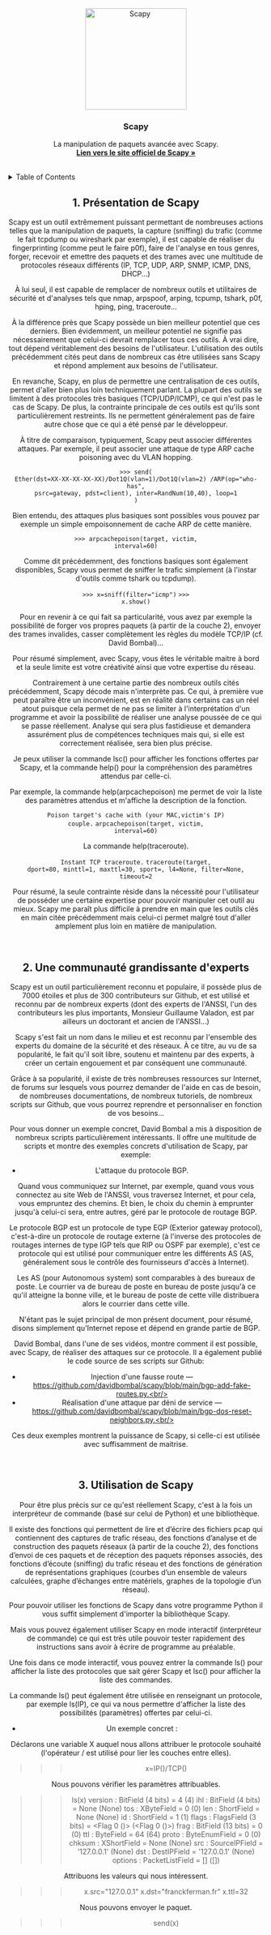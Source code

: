 <div id="top"></div>

<div align="center">
  <a href="https://github.com/franckferman/network-elements-synthesis">
    <img src="https://raw.githubusercontent.com/franckferman/network-elements-synthesis/main/img/scapy.png" alt="Scapy" width="200" height="200">
  </a>

<h3 align="center">Scapy</h3>

  <p align="center">
    La manipulation de paquets avancée avec Scapy.
    <br/>
    <a href="https://scapy.net/"><strong>Lien vers le site officiel de Scapy »</strong></a>
    <br/>
	<br/>
  </p>
</div>

<details>
  <summary>Table of Contents</summary>
  <ol>
	  <li><a href="#1-scapy-overview">Présentation de Scapy</a></li>
    <li><a href="#2-strong-community">Une communauté grandissante d'experts</a></li>
      <li><a href="#3-scapy-usage">Utilisation de Scapy</a></li>
  </ol>
</details>

<div align="center">
<h2>1. Présentation de Scapy</h2>

<p>Scapy est un outil extrêmement puissant permettant de nombreuses actions telles que la manipulation de paquets, la capture (sniffing) du trafic (comme le fait tcpdump ou wireshark par exemple), il est capable de réaliser du fingerprinting (comme peut le faire p0f), faire de l'analyse en tous genres, forger, recevoir et emettre des paquets et des trames avec une multitude de protocoles réseaux différents (IP, TCP, UDP, ARP, SNMP, ICMP, DNS, DHCP...)<br/>

À lui seul, il est capable de remplacer de nombreux outils et utilitaires de sécurité et d'analyses tels que nmap, arpspoof, arping, tcpump, tshark, p0f, hping, ping, traceroute...<br/>

À la différence près que Scapy possède un bien meilleur potentiel que ces derniers. Bien évidemment, un meilleur potentiel ne signifie pas nécessairement que celui-ci devrait remplacer tous ces outils. À vrai dire, tout dépend véritablement des besoins de l'utilisateur. L'utilisation des outils précédemment cités peut dans de nombreux cas être utilisées sans Scapy et répond amplement aux besoins de l'utilisateur.<br/>

En revanche, Scapy, en plus de permettre une centralisation de ces outils, permet d'aller bien plus loin techniquement parlant. La plupart des outils se limitent à des protocoles très basiques (TCP/UDP/ICMP), ce qui n'est pas le cas de Scapy. De plus, la contrainte principale de ces outils est qu'ils sont particulièrement restreints. Ils ne permettent généralement pas de faire autre chose que ce qui a été pensé par le développeur.<br/>

À titre de comparaison, typiquement, Scapy peut associer différentes attaques. Par exemple, il peut associer une attaque de type ARP cache poisoning avec du VLAN hopping.<br/>

<code>>>> send( Ether(dst=XX-XX-XX-XX-XX)/Dot1Q(vlan=1)/Dot1Q(vlan=2) /ARP(op="who-has", psrc=gateway, pdst=client), inter=RandNum(10,40), loop=1 )</code><br/>

Bien entendu, des attaques plus basiques sont possibles vous pouvez par exemple un simple empoisonnement de cache ARP de cette manière.<br/>

<code>>>> arpcachepoison(target, victim, interval=60)</code><br/>

Comme dit précédemment, des fonctions basiques sont également disponibles, Scapy vous permet de sniffer le trafic simplement (à l'instar d'outils comme tshark ou tcpdump).<br/>

<code>>>> x=sniff(filter="icmp")</code>
<code>>>> x.show()</code><br/>

Pour en revenir à ce qui fait sa particularité, vous avez par exemple la possibilité de forger vos propres paquets (à partir de la couche 2), envoyer des trames invalides, casser complètement les règles du modèle TCP/IP (cf. David Bombal)...<br/>

Pour résumé simplement, avec Scapy, vous êtes le véritable maitre à bord et la seule limite est votre créativité ainsi que votre expertise du réseau.<br/>

Contrairement à une certaine partie des nombreux outils cités précédemment, Scapy décode mais n'interprète pas. Ce qui, à première vue peut paraître être un inconvénient, est en réalité dans certains cas un réel atout puisque cela permet de ne pas se limiter à l'interprétation d'un programme et avoir la possibilité de réaliser une analyse poussée de ce qui se passe réellement. Analyse qui sera plus fastidieuse et demandera assurément plus de compétences techniques mais qui, si elle est correctement réalisée, sera bien plus précise.<br/>

Je peux utiliser la commande lsc() pour afficher les fonctions offertes par Scapy, et la commande help() pour la compréhension des paramètres attendus par celle-ci.<br/>

Par exemple, la commande help(arpcachepoison) me permet de voir la liste des paramètres attendus et m'affiche la description de la fonction.<br/>

<code>Poison target's cache with (your MAC,victim's IP) couple.</code>
<code>arpcachepoison(target, victim, interval=60)</code><br/>

La commande help(traceroute).<br/>

<code>Instant TCP traceroute.</code>
<code>traceroute(target, dport=80, minttl=1, maxttl=30, sport=<RandShort>, l4=None, filter=None, timeout=2</code><br/>

Pour résumé, la seule contrainte réside dans la nécessité pour l'utilisateur de posséder une certaine expertise pour pouvoir manipuler cet outil au mieux. Scapy me paraît plus difficile à prendre en main que les outils clés en main citée précédemment mais celui-ci permet malgré tout d'aller amplement plus loin en matière de manipulation.</p><br/>

<div align="center">
<h2>2. Une communauté grandissante d'experts</h2>

<p>Scapy est un outil particulièrement reconnu et populaire, il possède plus de 7000 étoiles et plus de 300 contributeurs sur Github, et est utilisé et reconnu par de nombreux experts (dont des experts de l'ANSSI, l'un des contributeurs les plus importants, Monsieur Guillaume Valadon, est par ailleurs un doctorant et ancien de l'ANSSI...)<br/>

Scapy s'est fait un nom dans le milieu et est reconnu par l'ensemble des experts du domaine de la sécurité et des réseaux. À ce titre, au vu de sa popularité, le fait qu'il soit libre, soutenu et maintenu par des experts, à créer un certain engouement et par conséquent une communauté.<br/>

Grâce à sa popularité, il existe de très nombreuses ressources sur Internet, de forums sur lesquels vous pourrez demander de l'aide en cas de besoin, de nombreuses documentations, de nombreux tutoriels, de nombreux scripts sur Github, que vous pourrez reprendre et personnaliser en fonction de vos besoins...<br/>

Pour vous donner un exemple concret, David Bombal a mis à disposition de nombreux scripts particulièrement intéressants. Il offre une multitude de scripts et montre des exemples concrets d'utilisation de Scapy, par exemple:<br/>

- L'attaque du protocole BGP.<br/>

Quand vous communiquez sur Internet, par exemple, quand vous vous connectez au site Web de l'ANSSI, vous traversez Internet, et pour cela, vous empruntez des chemins. Et bien, le choix du chemin à emprunter jusqu'à celui-ci sera, entre autres, géré par le protocole de routage BGP.<br/>

Le protocole BGP est un protocole de type EGP (Exterior gateway protocol), c'est-à-dire un protocole de routage externe (à l'inverse des protocoles de routages internes de type IGP tels que RIP ou OSPF par exemple), c'est ce protocole qui est utilisé pour communiquer entre les différents AS (AS, généralement sous le contrôle des fournisseurs d'accès à Internet).<br/>

Les AS (pour Autonomous system) sont comparables à des bureaux de poste. Le courrier va de bureau de poste en bureau de poste jusqu'à ce qu'il atteigne la bonne ville, et le bureau de poste de cette ville distribuera alors le courrier dans cette ville.<br/>

N'étant pas le sujet principal de mon présent document, pour résumé, disons simplement qu'Internet repose et dépend en grande partie de BGP.<br/>

David Bombal, dans l'une de ses vidéos, montre comment il est possible, avec Scapy, de réaliser des attaques sur ce protocole. Il a également publié le code source de ses scripts sur Github:<br/>

- Injection d'une fausse route — https://github.com/davidbombal/scapy/blob/main/bgp-add-fake-routes.py.<br/>
- Réalisation d'une attaque par déni de service — https://github.com/davidbombal/scapy/blob/main/bgp-dos-reset-neighbors.py.<br/>

Ces deux exemples montrent la puissance de Scapy, si celle-ci est utilisée avec suffisamment de maitrise.</p><br/>

<div align="center">
<h2>3. Utilisation de Scapy</h2>

<p>Pour être plus précis sur ce qu'est réellement Scapy, c'est à la fois un interpréteur de commande (basé sur celui de Python) et une bibliothèque.<br/>

Il existe des fonctions qui permettent de lire et d’écrire des fichiers pcap qui contiennent des captures de trafic réseau, des fonctions d’analyse et de construction des paquets réseaux (à partir de la couche 2), des fonctions d’envoi de ces paquets et de réception des paquets réponses associés, des fonctions d’écoute (sniffing) du trafic réseau et des fonctions de génération de représentations graphiques (courbes d’un ensemble de valeurs calculées, graphe d’échanges entre matériels, graphes de la topologie d’un réseau).<br/>

Pour pouvoir utiliser les fonctions de Scapy dans votre programme Python il vous suffit simplement d'importer la bibliothèque Scapy.<br/>

Mais vous pouvez également utiliser Scapy en mode interactif (interpréteur de commande) ce qui est très utile pouvoir tester rapidement des instructions sans avoir à écrire de programme au préalable.<br/>

Une fois dans ce mode interactif, vous pouvez entrer la commande ls() pour afficher la liste des protocoles que sait gérer Scapy et lsc() pour afficher la liste des commandes.<br/>

La commande ls() peut également être utilisée en renseignant un protocole, par exemple ls(IP), ce qui va nous permettre d'afficher la liste des possibilités (paramètres) offertes par celui-ci.<br/>

- Un exemple concret :<br/>

Déclarons une variable X auquel nous allons attribuer le protocole souhaité (l'opérateur / est utilisé pour lier les couches entre elles).<br/>

>>>x=IP()/TCP()

Nous pouvons vérifier les paramètres attribuables.<br/>

>>> ls(x)
version    : BitField  (4 bits)                  = 4               (4)
ihl        : BitField  (4 bits)                  = None            (None)
tos        : XByteField                          = 0               (0)
len        : ShortField                          = None            (None)
id         : ShortField                          = 1               (1)
flags      : FlagsField  (3 bits)                = <Flag 0 ()>     (<Flag 0 ()>)
frag       : BitField  (13 bits)                 = 0               (0)
ttl        : ByteField                           = 64              (64)
proto      : ByteEnumField                       = 0               (0)
chksum     : XShortField                         = None            (None)
src        : SourceIPField                       = '127.0.0.1'     (None)
dst        : DestIPField                         = '127.0.0.1'     (None)
options    : PacketListField                     = []              ([])

Attribuons les valeurs qui nous intéressent.<br/>

>>> x.src="127.0.0.1"
>>> x.dst="franckferman.fr"
>>> x.ttl=32

Nous pouvons envoyer le paquet.<br/>

>>> send(x)